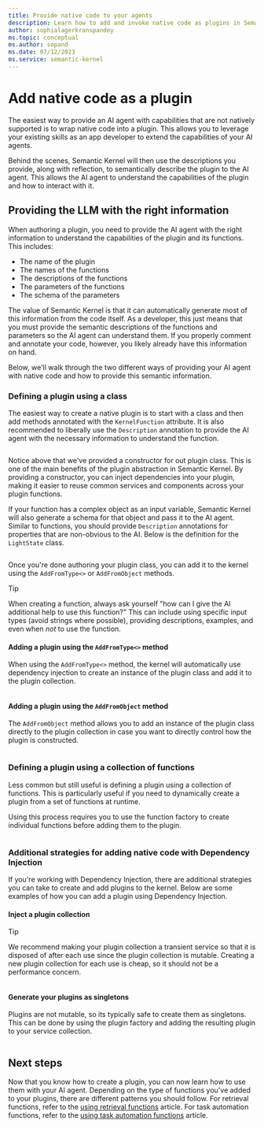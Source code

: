 ```yaml
---
title: Provide native code to your agents
description: Learn how to add and invoke native code as plugins in Semantic Kernel.
author: sophialagerkranspandey
ms.topic: conceptual
ms.author: sopand
ms.date: 07/12/2023
ms.service: semantic-kernel
---
```


# Add native code as a plugin

The easiest way to provide an AI agent with capabilities that are not natively supported is to wrap native code into a plugin. This allows you to leverage your existing skills as an app developer to extend the capabilities of your AI agents.

Behind the scenes, Semantic Kernel will then use the descriptions you provide, along with reflection, to semantically describe the plugin to the AI agent. This allows the AI agent to understand the capabilities of the plugin and how to interact with it.

## Providing the LLM with the right information

When authoring a plugin, you need to provide the AI agent with the right information to understand the capabilities of the plugin and its functions. This includes:
- The name of the plugin
- The names of the functions
- The descriptions of the functions
- The parameters of the functions
- The schema of the parameters

The value of Semantic Kernel is that it can automatically generate most of this information from the code itself. As a developer, this just means that you must provide the semantic descriptions of the functions and parameters so the AI agent can understand them. If you properly comment and annotate your code, however, you likely already have this information on hand.

Below, we'll walk through the two different ways of providing your AI agent with native code and how to provide this semantic information.

### Defining a plugin using a class

The easiest way to create a native plugin is to start with a class and then add methods annotated with the `KernelFunction` attribute. It is also recommended to liberally use the `Description` annotation to provide the AI agent with the necessary information to understand the function.

```csharp
```

Notice above that we've provided a constructor for out plugin class. This is one of the main benefits of the plugin abstraction in Semantic Kernel. By providing a constructor, you can inject dependencies into your plugin, making it easier to reuse common services and components across your plugin functions.

If your function has a complex object as an input variable, Semantic Kernel will also generate a schema for that object and pass it to the AI agent. Similar to functions, you should provide `Description` annotations for properties that are non-obvious to the AI. Below is the definition for the `LightState` class.

```csharp
```

Once you're done authoring your plugin class, you can add it to the kernel using the `AddFromType<>` or `AddFromObject` methods.

> [!TIP]
> When creating a function, always ask yourself "how can I give the AI additional help to use this function?" This can include using specific input types (avoid strings where possible), providing descriptions, examples, and even when _not_ to use the function.

#### Adding a plugin using the `AddFromType<>` method

When using the `AddFromType<>` method, the kernel will automatically use dependency injection to create an instance of the plugin class and add it to the plugin collection.

```csharp
```

#### Adding a plugin using the `AddFromObject` method

The `AddFromObject` method allows you to add an instance of the plugin class directly to the plugin collection in case you want to directly control how the plugin is constructed.

```csharp
```

### Defining a plugin using a collection of functions

Less common but still useful is defining a plugin using a collection of functions. This is particularly useful if you need to dynamically create a plugin from a set of functions at runtime.

Using this process requires you to use the function factory to create individual functions before adding them to the plugin.

```csharp
```

### Additional strategies for adding native code with Dependency Injection

If you're working with Dependency Injection, there are additional strategies you can take to create and add plugins to the kernel. Below are some examples of how you can add a plugin using Dependency Injection.

#### Inject a plugin collection

> [!TIP]
> We recommend making your plugin collection a transient service so that it is disposed of after each use since the plugin collection is mutable. Creating a new plugin collection for each use is cheap, so it should not be a performance concern.

```csharp
```

#### Generate your plugins as singletons

Plugins are not mutable, so its typically safe to create them as singletons. This can be done by using the plugin factory and adding the resulting plugin to your service collection.

```csharp
```

## Next steps
Now that you know how to create a plugin, you can now learn how to use them with your AI agent. Depending on the type of functions you've added to your plugins, there are different patterns you should follow. For retrieval functions, refer to the [using retrieval functions](./using-data-retrieval-functions-for-rag.md) article. For task automation functions, refer to the [using task automation functions](./using-task-automation-functions.md) article.